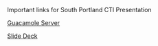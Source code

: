 Important links for South Portland CTI Presentation

[Guacamole Server](http://sopocti.eastus.cloudapp.azure.com:8080/guacamole/#/)

[Slide Deck](https://docs.google.com/presentation/d/1COvY_dQTMuBpUIUGdGUVnIzADJt5YbpGBTOfgv4wpzI/edit?usp=sharing)
